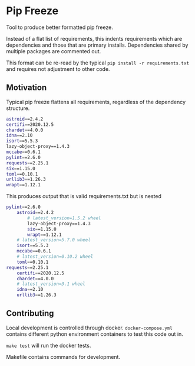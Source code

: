 # Pip Freeze

Tool to produce better formatted pip freeze.

Instead of a flat list of requirements, this indents requirements which are dependencies and those that are primary installs. Dependencies shared by multiple packages are commented out. 

This format can be re-read by the typical `pip install -r requirements.txt` and requires not adjustment to other code. 


## Motivation

Typical pip freeze flattens all requirements, regardless of the dependency structure. 

``` bash
astroid==2.4.2
certifi==2020.12.5
chardet==4.0.0
idna==2.10
isort==5.5.3
lazy-object-proxy==1.4.3
mccabe==0.6.1
pylint==2.6.0
requests==2.25.1
six==1.15.0
toml==0.10.1
urllib3==1.26.3
wrapt==1.12.1
```

This produces output that is valid requirements.txt but is nested

``` bash
pylint==2.6.0
    astroid==2.4.2
        # latest_version=1.5.2 wheel
        lazy-object-proxy==1.4.3
        six==1.15.0
        wrapt==1.12.1
    # latest_version=5.7.0 wheel
    isort==5.5.3
    mccabe==0.6.1
    # latest_version=0.10.2 wheel
    toml==0.10.1
requests==2.25.1
    certifi==2020.12.5
    chardet==4.0.0
    # latest_version=3.1 wheel
    idna==2.10
    urllib3==1.26.3
```

## Contributing

Local development is controlled through docker. `docker-compose.yml` contains
different python environment containers to test this code out in.

`make test` will run the docker tests.

Makefile contains commands for development.
